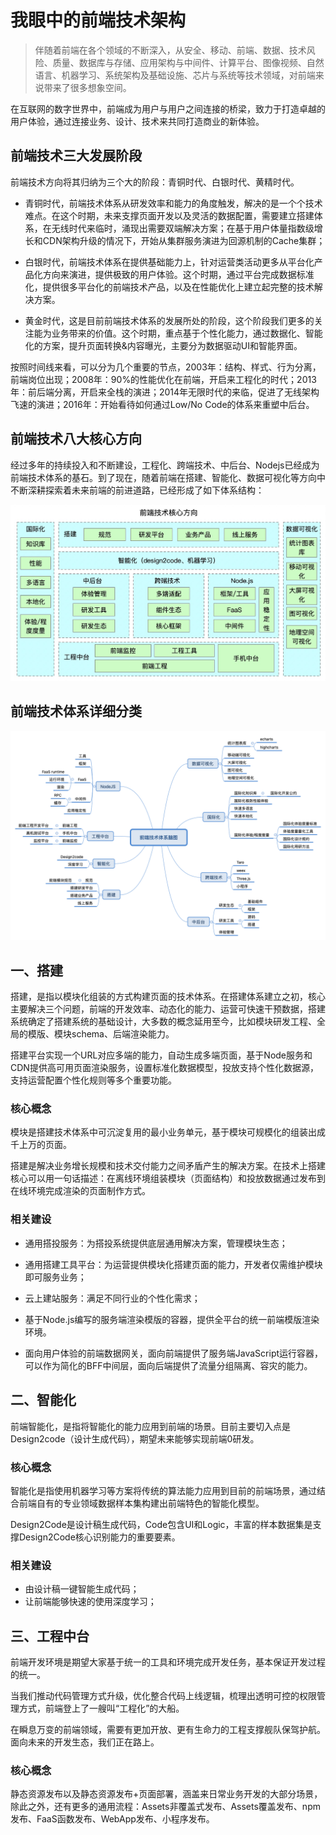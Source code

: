 # 我眼中的前端技术架构

> 伴随着前端在各个领域的不断深入，从安全、移动、前端、数据、技术风险、质量、数据库与存储、应用架构与中间件、计算平台、图像视频、自然语言、机器学习、系统架构及基础设施、芯片与系统等技术领域，对前端来说带来了很多想象空间。

在互联网的数字世界中，前端成为用户与用户之间连接的桥梁，致力于打造卓越的用户体验，通过连接业务、设计、技术来共同打造商业的新体验。

## 前端技术三大发展阶段

前端技术方向将其归纳为三个大的阶段：青铜时代、白银时代、黄精时代。

* 青铜时代，前端技术体系从研发效率和能力的角度触发，解决的是一个个技术难点。在这个时期，未来支撑页面开发以及灵活的数据配置，需要建立搭建体系，在无线时代来临时，涌现出需要双端解决方案；在基于用户体量指数级增长和CDN架构升级的情况下，开始从集群服务演进为回源机制的Cache集群；

* 白银时代，前端技术体系在提供基础能力上，针对运营类活动更多从平台化产品化方向来演进，提供极致的用户体验。这个时期，通过平台完成数据标准化，提供很多平台化的前端技术产品，以及在性能优化上建立起完整的技术解决方案。

* 黄金时代，这是目前前端技术体系的发展所处的阶段，这个阶段我们更多的关注能为业务带来的价值。这个时期，重点基于个性化能力，通过数据化、智能化的方案，提升页面转换&内容曝光，主要分为数据驱动UI和智能界面。

按照时间线来看，可以分为几个重要的节点，2003年：结构、样式、行为分离，前端岗位出现；2008年：90%的性能优化在前端，开启来工程化的时代；2013年：前后端分离，开启来全栈的演进；2014年无限时代的来临，促进了无线架构飞速的演进；2016年：开始看待如何通过Low/No Code的体系来重塑中后台。

## 前端技术八大核心方向

经过多年的持续投入和不断建设，工程化、跨端技术、中后台、Nodejs已经成为前端技术体系的基石。到了现在，随着前端在搭建、智能化、数据可视化等方向中不断深耕探索着未来前端的前进道路，已经形成了如下体系结构：

![architecture1](/assets/architecture1.png)

## 前端技术体系详细分类

![architecture2](/assets/architecture2.png)

## 一、搭建

搭建，是指以模块化组装的方式构建页面的技术体系。在搭建体系建立之初，核心主要解决三个问题，前端的开发效率、动态化的能力、运营可快速干预数据，搭建系统确定了搭建系统的基础设计，大多数的概念延用至今，比如模块研发工程、全局的模版、模块schema、后端渲染能力。

搭建平台实现一个URL对应多端的能力，自动生成多端页面，基于Node服务和CDN提供高可用页面渲染服务，设置标准化数据模型，投放支持个性化数据源，支持运营配置个性化规则等多个重要功能。

### 核心概念

模块是搭建技术体系中可沉淀复用的最小业务单元，基于模块可规模化的组装出成千上万的页面。

搭建是解决业务增长规模和技术交付能力之间矛盾产生的解决方案。在技术上搭建核心可以用一句话描述：在离线环境组装模块（页面结构）和投放数据通过发布到在线环境完成渲染的页面制作方式。

### 相关建设

* 通用搭投服务：为搭投系统提供底层通用解决方案，管理模块生态；

* 通用搭建工具平台：为运营提供模块化搭建页面的能力，开发者仅需维护模块即可服务业务；

* 云上建站服务：满足不同行业的个性化需求；

* 基于Node.js编写的服务端渲染模版的容器，提供全平台的统一前端模版渲染环境。

* 面向用户体验的前端数据网关，面向前端提供了服务端JavaScript运行容器，可以作为简化的BFF中间层，面向后端提供了流量分组隔离、容灾的能力。

## 二、智能化

前端智能化，是指将智能化的能力应用到前端的场景。目前主要切入点是Design2code（设计生成代码），期望未来能够实现前端0研发。

### 核心概念

智能化是指使用机器学习等方案将传统的算法能力应用到目前的前端场景，通过结合前端自有的专业领域数据样本集构建出前端特色的智能化模型。

Design2Code是设计稿生成代码，Code包含UI和Logic，丰富的样本数据集是支撑Design2Code核心识别能力的重要要素。

### 相关建设

* 由设计稿一键智能生成代码；
* 让前端能够快速的使用深度学习；

## 三、工程中台

前端开发环境是期望大家基于统一的工具和环境完成开发任务，基本保证开发过程的统一。

当我们推动代码管理方式升级，优化整合代码上线逻辑，梳理出透明可控的权限管理方式，前端登上了一艘叫“工程化”的大船。

在瞬息万变的前端领域，需要有更加开放、更有生命力的工程支撑舰队保驾护航。面向未来的开发生态，我们正在路上。

### 核心概念

静态资源发布以及静态资源发布+页面部署，涵盖来日常业务开发的大部分场景，除此之外，还有更多的通用流程：Assets非覆盖式发布、Assets覆盖发布、npm发布、FaaS函数发布、WebApp发布、小程序发布。
